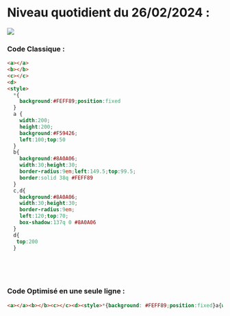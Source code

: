 # Niveau quotidient du 26/02/2024 : 

<img src = "https://firebasestorage.googleapis.com/v0/b/cssbattleapp.appspot.com/o/user%2Fummd3POvEDfFyeFvVdOMG3OOrwE2%2Ftargets%2Ftarget_87hestB.png?alt=media">


### Code Classique :  

```html 
<a></a>
<b></b>
<c></c>
<d>
<style>
  *{
    background:#FEFF89;position:fixed
  }
  a {
    width:200;
    height:200;
    background:#F59426;
    left:100;top:50
  }
  b{
    background:#8A0A06;
    width:30;height:30;
    border-radius:9em;left:149.5;top:99.5;
    border:solid 38q #FEFF89
  }
  c,d{
    background:#8A0A06;
    width:30;height:30;
    border-radius:9em;
    left:120;top:70;
    box-shadow:137q 0 #8A0A06
  }
  d{
   top:200 
  }

  
```

<br>

### Code Optimisé en une seule ligne : 

```html 
<a></a><b></b><c></c><d><style>*{background: #FEFF89;position:fixed}a{width:200;height:200;background: #F59426;left:100;top:50}b{background: #8A0A06;width:30;height:30;border-radius:9em;left:149.5;top:99.5;border:solid 38q #FEFF89}c,d{background: #8A0A06;width:30;height:30;border-radius:9em;left:120;top:70;box-shadow:137q 0 #8A0A06}d{top:200


```